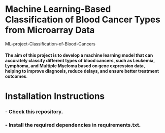 # Machine Learning-Based Classification of Blood Cancer Types from Microarray Data
ML-project-Classification-of-Blood-Cancers

#### The aim of this project is to develop a machine learning model that can accurately classify different types of blood cancers, such as Leukemia, Lymphoma, and Multiple Myeloma based on gene expression data, helping to improve diagnosis, reduce delays, and ensure better treatment outcomes.

# Installation Instructions
### - Check this repository.
### - Install the required dependencies in requirements.txt.


